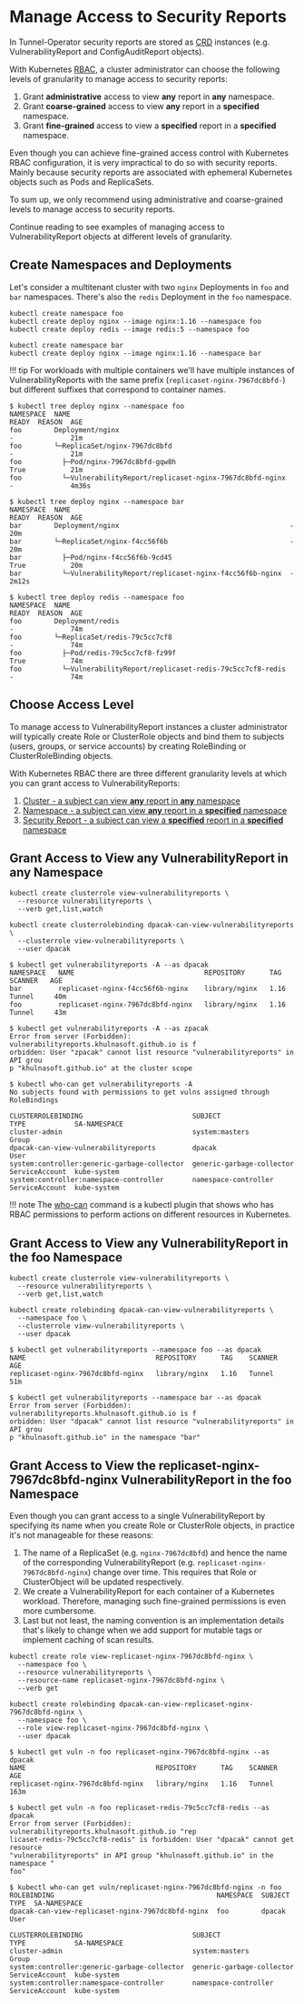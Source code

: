 # Manage Access to Security Reports

In Tunnel-Operator security reports are stored as [CRD] instances (e.g. VulnerabilityReport and ConfigAuditReport objects).

With Kubernetes [RBAC], a cluster administrator can choose the following levels of granularity to manage access to
security reports:

1. Grant **administrative** access to view **any** report in **any** namespace.
2. Grant **coarse-grained** access to view **any** report in a **specified** namespace.
3. Grant **fine-grained** access to view a **specified** report in a **specified** namespace.

Even though you can achieve fine-grained access control with Kubernetes RBAC configuration, it is very impractical to do
so with security reports. Mainly because security reports are associated with ephemeral Kubernetes objects such as Pods
and ReplicaSets.

To sum up, we only recommend using administrative and coarse-grained levels to manage access to security reports.

Continue reading to see examples of managing access to VulnerabilityReport objects at different levels of granularity.

## Create Namespaces and Deployments

Let's consider a multitenant cluster with two `nginx` Deployments in `foo` and `bar` namespaces. There's also the
`redis` Deployment in the `foo` namespace.

```
kubectl create namespace foo
kubectl create deploy nginx --image nginx:1.16 --namespace foo
kubectl create deploy redis --image redis:5 --namespace foo
```

```
kubectl create namespace bar
kubectl create deploy nginx --image nginx:1.16 --namespace bar
```


!!! tip
    For workloads with multiple containers we'll have multiple instances of VulnerabilityReports with the same prefix
    (`replicaset-nginx-7967dc8bfd-`) but different suffixes that correspond to container names.

```console
$ kubectl tree deploy nginx --namespace foo
NAMESPACE  NAME                                                       READY  REASON  AGE
foo        Deployment/nginx                                           -              21m
foo        └─ReplicaSet/nginx-7967dc8bfd                              -              21m
foo          ├─Pod/nginx-7967dc8bfd-gqw8h                             True           21m
foo          └─VulnerabilityReport/replicaset-nginx-7967dc8bfd-nginx  -              4m36s
```

```console
$ kubectl tree deploy nginx --namespace bar
NAMESPACE  NAME                                                      READY  REASON  AGE
bar        Deployment/nginx                                          -              20m
bar        └─ReplicaSet/nginx-f4cc56f6b                              -              20m
bar          ├─Pod/nginx-f4cc56f6b-9cd45                             True           20m
bar          └─VulnerabilityReport/replicaset-nginx-f4cc56f6b-nginx  -              2m12s
```



```console
$ kubectl tree deploy redis --namespace foo
NAMESPACE  NAME                                                       READY  REASON  AGE
foo        Deployment/redis                                           -              74m
foo        └─ReplicaSet/redis-79c5cc7cf8                              -              74m
foo          ├─Pod/redis-79c5cc7cf8-fz99f                             True           74m
foo          └─VulnerabilityReport/replicaset-redis-79c5cc7cf8-redis  -              74m
```

## Choose Access Level

To manage access to VulnerabilityReport instances a cluster administrator will typically create Role or ClusterRole
objects and bind them to subjects (users, groups, or service accounts) by creating RoleBinding or ClusterRoleBinding
objects.

With Kubernetes RBAC there are three different granularity levels at which you can grant access to VulnerabilityReports:

1. [Cluster - a subject can view **any** report in **any** namespace](#grant-access-to-view-any-vulnerabilityreport-in-any-namespace)
2. [Namespace - a subject can view **any** report in a **specified** namespace](#grant-access-to-view-any-vulnerabilityreport-in-the-foo-namespace)
3. [Security Report - a subject can view a **specified** report in a **specified** namespace](#grant-access-to-view-the-replicaset-nginx-7967dc8bfd-nginx-vulnerabilityreport-in-the-foo-namespace)

## Grant Access to View any VulnerabilityReport in any Namespace

```
kubectl create clusterrole view-vulnerabilityreports \
  --resource vulnerabilityreports \
  --verb get,list,watch
```

```
kubectl create clusterrolebinding dpacak-can-view-vulnerabilityreports \
  --clusterrole view-vulnerabilityreports \
  --user dpacak
```

```console
$ kubectl get vulnerabilityreports -A --as dpacak
NAMESPACE   NAME                                REPOSITORY      TAG    SCANNER   AGE
bar         replicaset-nginx-f4cc56f6b-nginx    library/nginx   1.16   Tunnel     40m
foo         replicaset-nginx-7967dc8bfd-nginx   library/nginx   1.16   Tunnel     43m
```

```console
$ kubectl get vulnerabilityreports -A --as zpacak
Error from server (Forbidden): vulnerabilityreports.khulnasoft.github.io is f
orbidden: User "zpacak" cannot list resource "vulnerabilityreports" in API grou
p "khulnasoft.github.io" at the cluster scope
```

```console
$ kubectl who-can get vulnerabilityreports -A
No subjects found with permissions to get vulns assigned through RoleBindings

CLUSTERROLEBINDING                           SUBJECT                    TYPE            SA-NAMESPACE
cluster-admin                                system:masters             Group
dpacak-can-view-vulnerabilityreports         dpacak                     User
system:controller:generic-garbage-collector  generic-garbage-collector  ServiceAccount  kube-system
system:controller:namespace-controller       namespace-controller       ServiceAccount  kube-system
```

!!! note
    The [who-can] command is a kubectl plugin that shows who has RBAC permissions to perform actions on different
    resources in Kubernetes.

## Grant Access to View any VulnerabilityReport in the foo Namespace

```
kubectl create clusterrole view-vulnerabilityreports \
  --resource vulnerabilityreports \
  --verb get,list,watch
```

```
kubectl create rolebinding dpacak-can-view-vulnerabilityreports \
  --namespace foo \
  --clusterrole view-vulnerabilityreports \
  --user dpacak
```

```console
$ kubectl get vulnerabilityreports --namespace foo --as dpacak
NAME                                REPOSITORY      TAG    SCANNER   AGE
replicaset-nginx-7967dc8bfd-nginx   library/nginx   1.16   Tunnel     51m
```

```console
$ kubectl get vulnerabilityreports --namespace bar --as dpacak
Error from server (Forbidden): vulnerabilityreports.khulnasoft.github.io is f
orbidden: User "dpacak" cannot list resource "vulnerabilityreports" in API grou
p "khulnasoft.github.io" in the namespace "bar"
```

## Grant Access to View the replicaset-nginx-7967dc8bfd-nginx VulnerabilityReport in the foo Namespace

Even though you can grant access to a single VulnerabilityReport by specifying its name when you create Role or
ClusterRole objects, in practice it's not manageable for these reasons:

1. The name of a ReplicaSet (e.g. `nginx-7967dc8bfd`) and hence the name of the corresponding VulnerabilityReport (e.g.
   `replicaset-nginx-7967dc8bfd-nginx`) change over time. This requires that Role or ClusterObject will be updated
   respectively.
2. We create a VulnerabilityReport for each container of a Kubernetes workload. Therefore, managing such fine-grained
   permissions is even more cumbersome.
3. Last but not least, the naming convention is an implementation details that's likely to change when we add support
   for mutable tags or implement caching of scan results.

```
kubectl create role view-replicaset-nginx-7967dc8bfd-nginx \
  --namespace foo \
  --resource vulnerabilityreports \
  --resource-name replicaset-nginx-7967dc8bfd-nginx \
  --verb get
```

```
kubectl create rolebinding dpacak-can-view-replicaset-nginx-7967dc8bfd-nginx \
  --namespace foo \
  --role view-replicaset-nginx-7967dc8bfd-nginx \
  --user dpacak
```

```console
$ kubectl get vuln -n foo replicaset-nginx-7967dc8bfd-nginx --as dpacak
NAME                                REPOSITORY      TAG    SCANNER   AGE
replicaset-nginx-7967dc8bfd-nginx   library/nginx   1.16   Tunnel     163m
```

```console
$ kubectl get vuln -n foo replicaset-redis-79c5cc7cf8-redis --as dpacak
Error from server (Forbidden): vulnerabilityreports.khulnasoft.github.io "rep
licaset-redis-79c5cc7cf8-redis" is forbidden: User "dpacak" cannot get resource
"vulnerabilityreports" in API group "khulnasoft.github.io" in the namespace "
foo"
```

```console
$ kubectl who-can get vuln/replicaset-nginx-7967dc8bfd-nginx -n foo
ROLEBINDING                                        NAMESPACE  SUBJECT  TYPE  SA-NAMESPACE
dpacak-can-view-replicaset-nginx-7967dc8bfd-nginx  foo        dpacak   User

CLUSTERROLEBINDING                           SUBJECT                    TYPE            SA-NAMESPACE
cluster-admin                                system:masters             Group
system:controller:generic-garbage-collector  generic-garbage-collector  ServiceAccount  kube-system
system:controller:namespace-controller       namespace-controller       ServiceAccount  kube-system
```

[CRD]: ../docs/crds/index.md
[RBAC]: https://kubernetes.io/docs/reference/access-authn-authz/rbac/
[who-can]: https://github.com/khulnasoft/kubectl-who-can
